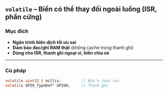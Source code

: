 ## `volatile` – Biến có thể thay đổi ngoài luồng (ISR, phần cứng)

### Mục đích
- **Ngăn trình biên dịch tối ưu sai**
- **Đảm bảo đọc/ghi RAM thật** (không cache trong thanh ghi)
- **Dùng cho ISR, thanh ghi ngoại vi, biến chia sẻ**

---

### Cú pháp
```c
volatile uint32_t millis;         // Biến toàn cục
volatile GPIO_TypeDef* GPIOA;     // Thanh ghi